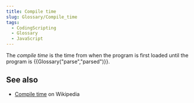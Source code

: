 ```yaml
---
title: Compile time
slug: Glossary/Compile_time
tags:
  - CodingScripting
  - Glossary
  - JavaScript
---
```

The _compile time_ is the time from when the program is first loaded until the program is {{Glossary("parse","parsed")}}.

## See also

- [Compile time](https://en.wikipedia.org/wiki/Compile_time) on Wikipedia
